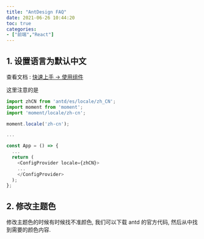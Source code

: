 ```yaml
---
title: "AntDesign FAQ"
date: 2021-06-26 10:44:20
toc: true
categories:
- ["前端","React"]
---
```


## 1. 设置语言为默认中文
查看文档 : [快速上手 -> 使用组件](https://ant.design/docs/react/getting-started-cn#2.-%E4%BD%BF%E7%94%A8%E7%BB%84%E4%BB%B6)

这里注意的是



```javascript
import zhCN from 'antd/es/locale/zh_CN';
import moment from 'moment';
import 'moment/locale/zh-cn';

moment.locale('zh-cn');

...

const App = () => {
  ...
  return (
    <ConfigProvider locale={zhCN}>
    ...
    </ConfigProvider>
  );
};
```

## 2. 修改主题色
修改主题色的时候有时候找不准颜色, 我们可以下载 antd 的官方代码, 然后从中找到需要的颜色内容.

